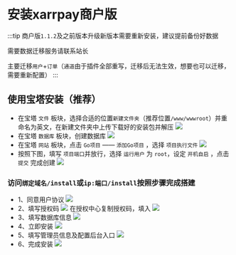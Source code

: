 # 安装xarrpay商户版
:::tip
商户版`1.1.2`及之前版本升级新版本需要重新安装，建议提前备份好数据

需要数据迁移服务请联系站长

主要迁移`用户`+`订单`（`通道`由于插件全部重写，迁移后无法生效，想要也可以迁移，需要重新配置）
:::
## 使用宝塔安装（推荐）
- 在宝塔 `文件` 板块，选择合适的位置`新建文件夹`（推荐位置`/www/wwwroot`）并重命名为英文，在新建文件夹中上传下载好的安装包并解压
![](https://s2.loli.net/2024/03/30/xXYCzew3qUNIG6T.png)
- 在宝塔 `数据库` 板块，创建数据库
![](https://s2.loli.net/2024/03/30/EDr32asTxRMJk67.png)
- 在宝塔 `网站` 板块，点击 `Go项目` —— `添加Go项目` ，选择 `项目执行文件` 
![](https://s2.loli.net/2024/04/25/5k4AgXBjiDIVzoF.png)
- 按照下图，填写 `项目端口`并放行，选择 `运行用户` 为 `root`，设定 `开机自启` ，点击 `提交` 完成创建
![](https://s2.loli.net/2024/04/25/b8dFKH7yG9RWP2n.png)

### 访问`绑定域名/install`或`ip:端口/install`按照步骤完成搭建
- 1、同意用户协议
![](https://s2.loli.net/2024/04/25/t4HqELNn2Dd3jIo.png)
- 2、填写授权码
![](https://s2.loli.net/2024/04/25/KpLC8WHfIxrkTQJ.png)
在授权中心复制授权码，填入
![](https://s2.loli.net/2024/04/25/Ab41kU273l5nSzq.png)
- 3、填写数据库信息
![](https://s2.loli.net/2024/04/25/G2jNiUd9WcAwCJE.png)
- 4、立即安装
![](https://s2.loli.net/2024/04/25/fcEVRU5zFmBxtno.png)
- 5、填写管理员信息及配置后台入口
![](https://s2.loli.net/2024/04/25/mKgI1hwtpqarYRv.png)
- 6、完成安装
![](https://s2.loli.net/2024/04/25/fUWqmurNH6ovPkt.png)